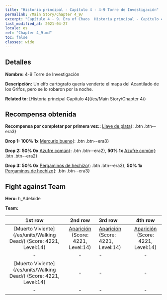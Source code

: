 ```yaml
---
title: "Historia principal - Capítulo 4 - 4-9 Torre de Investigación"
permalink: /Main Story/Chapter 4_9/
excerpt: "Capítulo 4 - 9. Era of Chaos  Historia principal - Capítulo 4_9. 4-9 Torre de Investigación"
last_modified_at: 2021-04-27
locale: es
ref: "Chapter 4_9.md"
toc: false
classes: wide
---
```


## Detalles

 **Nombre:** 4-9 Torre de Investigación

 **Descripción:** Un elfo cartógrafo quería venderte el mapa del Acantilado de los Grifos, pero se lo robaron por la noche.

 **Related to:** [Historia principal Capítulo 4](/es/Main Story/Chapter 4/)

## Recompensa obtenida

 **Recompensa por completar por primera vez::** [Llave de plata](/ItemsES/con_693/){: .btn .btn--era3}

 **Drop 1:** **100% 1x** [Mercurio bueno](/ItemsES/mat_14/){: .btn .btn--era3}

 **Drop 2:** **50% 0x** [Azufre común](/ItemsES/mat_9/){: .btn .btn--era2}, **50% 1x** [Azufre común](/ItemsES/mat_9/){: .btn .btn--era2}

 **Drop 3:** **50% 0x** [Pergaminos de hechizo](/ItemsES/con_694/){: .btn .btn--era3}, **50% 1x** [Pergaminos de hechizo](/ItemsES/con_694/){: .btn .btn--era3}


## Fight against Team
 **Hero:** h_Adelaide

 **Team:**


  | 1st row | 2nd row | 3rd row | 4th row |
  |:----:|:----:|:----|:----:|
  | [Muerto Viviente](/es/units/Walking Dead/) (Score: 4221, Level:14)  | [Aparición](/es/units/Wight/) (Score: 4221, Level:14)  | [Aparición](/es/units/Wight/) (Score: 4221, Level:14)  | [Aparición](/es/units/Wight/) (Score: 4221, Level:14)  |
  | - | - | - | - |
  | [Muerto Viviente](/es/units/Walking Dead/) (Score: 4221, Level:14)  | - | - | - |
  | - | - | - | - |



